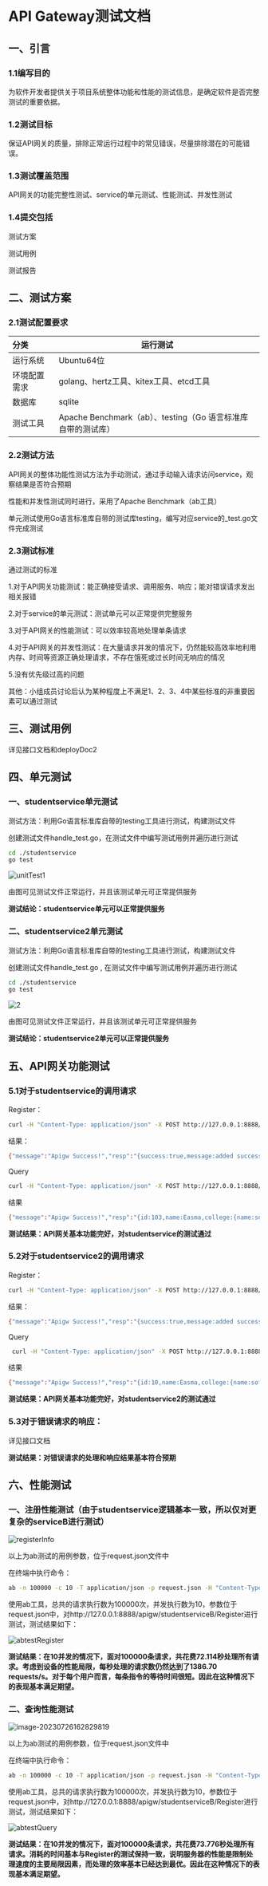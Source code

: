 # API Gateway测试文档

## 一、引言

### 1.1编写目的

为软件开发者提供关于项目系统整体功能和性能的测试信息，是确定软件是否完整测试的重要依据。

### 1.2测试目标

保证API网关的质量，排除正常运行过程中的常见错误，尽量排除潜在的可能错误。

### 1.3测试覆盖范围

API网关的功能完整性测试、service的单元测试、性能测试、并发性测试

### 1.4提交包括

测试方案

测试用例

测试报告



## 二、测试方案

### 2.1测试配置要求

| 分类         | 运行测试                                                     |
| :----------- | ------------------------------------------------------------ |
| 运行系统     | Ubuntu64位                                                   |
| 环境配置需求 | golang、hertz工具、kitex工具、etcd工具                       |
| 数据库       | sqlite                                                       |
| 测试工具     | Apache Benchmark（ab）、testing（Go 语言标准库自带的测试库） |

### 2.2测试方法

API网关的整体功能性测试方法为手动测试，通过手动输入请求访问service，观察结果是否符合预期

性能和并发性测试同时进行，采用了Apache Benchmark（ab工具）

单元测试使用Go语言标准库自带的测试库testing，编写对应service的_test.go文件完成测试

### 2.3测试标准

通过测试的标准

1.对于API网关功能测试：能正确接受请求、调用服务、响应；能对错误请求发出相关报错

2.对于service的单元测试：测试单元可以正常提供完整服务

3.对于API网关的性能测试：可以效率较高地处理单条请求

4.对于API网关的并发性测试：在大量请求并发的情况下，仍然能较高效率地利用内存、时间等资源正确处理请求，不存在饿死或过长时间无响应的情况

5.没有优先级过高的问题

其他：小组成员讨论后认为某种程度上不满足1、2、3、4中某些标准的非重要因素可以通过测试



## 三、测试用例

详见接口文档和deployDoc2



## 四、单元测试

### 一、studentservice单元测试

测试方法：利用Go语言标准库自带的testing工具进行测试，构建测试文件

创建测试文件handle_test.go，在测试文件中编写测试用例并遍历进行测试

```bash
cd ./studentservice
go test
```

![unitTest1](testDoc/unitTest1.jpg)

由图可见测试文件正常运行，并且该测试单元可正常提供服务

**测试结论：studentservice单元可以正常提供服务**

### 二、studentservice2单元测试

测试方法：利用Go语言标准库自带的testing工具进行测试，构建测试文件

创建测试文件handle_test.go , 在测试文件中编写测试用例并遍历进行测试

```bash
cd ./studentservice
go test
```

![2](testDoc/2.jpg)

由图可见测试文件正常运行，并且该测试单元可正常提供服务

**测试结论：studentservice2单元可以正常提供服务**

## 五、API网关功能测试

### 5.1对于studentservice的调用请求

Register：

```bash
curl -H "Content-Type: application/json" -X POST http://127.0.0.1:8888/apigw/studentserviceA/Register -d '{"id": 103, "name":"Easma", "college": {"name": "software college", "address": "逸夫"}, "email": ["emma@nju.com"],"gender":"mm"}' -w "\n"
```

结果：

```bash
{"message":"Apigw Success!","resp":"{success:true,message:added success}"}
```

Query

```bash
curl -H "Content-Type: application/json" -X POST http://127.0.0.1:8888/apigw/studentserviceA/Query -d '{"id":103}' -w "\n"
```

结果

```bash
{"message":"Apigw Success!","resp":"{id:103,name:Easma,college:{name:software college,address:逸夫},email:[emma@nju.com]}"}
```

**测试结果：API网关基本功能完好，对studentservice的测试通过**

### 5.2对于studentservice2的调用请求

Register：

```bash
curl -H "Content-Type: application/json" -X POST http://127.0.0.1:8888/apigw/studentserviceB/Register -d '{"id": 10, "name":"Easma", "college": {"name": "software college", "address": "逸夫"}, "email": ["emma@nju.com"],"gender":"man"}' -w "\n"
```

结果：

```bash
{"message":"Apigw Success!","resp":"{success:true,message:added success}"}
```

Query

```bash
 curl -H "Content-Type: application/json" -X POST http://127.0.0.1:8888/apigw/studentserviceB/Query -d '{"id":10}' -w "\n"
```

结果

```bash
{"message":"Apigw Success!","resp":"{id:10,name:Easma,college:{name:software college,address:逸夫},email:[emma@nju.com],gender:man}"}
```

**测试结果：API网关基本功能完好，对studentservice2的测试通过**

### 5.3对于错误请求的响应：

详见接口文档

**测试结果：对错误请求的处理和响应结果基本符合预期**



## 六、性能测试

### 一、注册性能测试（由于studentservice逻辑基本一致，所以仅对更复杂的serviceB进行测试）

![registerInfo](testDoc\registerInfo.png)



以上为ab测试的用例参数，位于request.json文件中

在终端中执行命令：

```bash
ab -n 100000 -c 10 -T application/json -p request.json -H "Content-Type:application/json" http://127.0.0.1:8888/apigw/studentserviceB/Register
```

使用ab工具，总共的请求执行数为100000次，并发执行数为10，参数位于request.json中，对http://127.0.0.1:8888/apigw/studentserviceB/Register进行测试，测试结果如下：

![abtestRegister](testDOC/abtestRegister.jpg)

**测试结果：在10并发的情况下，面对100000条请求，共花费72.114秒处理所有请求。考虑到设备的性能局限，每秒处理的请求数仍然达到了1386.70 requests/s。对于每个用户而言，每条指令的等待时间很短。因此在这种情况下的表现基本满足期望。**



### 二、查询性能测试

![image-20230726162829819](testDoc/image-20230726162829819.png)

以上为ab测试的用例参数，位于request.json文件中

在终端中执行命令：

```bash
ab -n 100000 -c 10 -T application/json -p request.json -H "Content-Type:application/json" http://127.0.0.1:8888/apigw/studentserviceB/Query
```

使用ab工具，总共的请求执行数为100000次，并发执行数为10，参数位于request.json中，对http://127.0.0.1:8888/apigw/studentserviceB/Register进行测试，测试结果如下：

![abtestQuery](testDoc/abtestQuery.jpg)

**测试结果：在10并发的情况下，面对100000条请求，共花费73.776秒处理所有请求。消耗的时间基本与Register的测试保持一致，说明服务器的性能是限制处理速度的主要局限因素，而处理的效率基本已经达到最优。因此在这种情况下的表现基本满足期望。**

